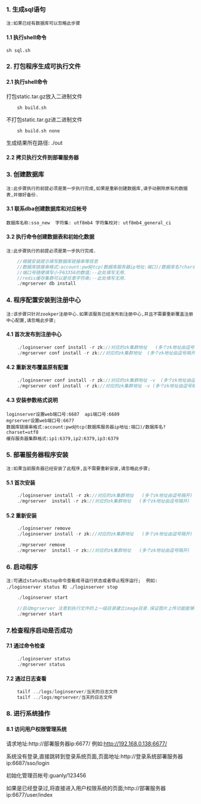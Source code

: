 ### 1. 生成sql语句
    注:如果已经有数据库可以忽略此步骤   

#### 1.1 执行shell命令
```shell
sh sql.sh 
```

### 2. 打包程序生成可执行文件

#### 2.1 执行shell命令
打包static.tar.gz放入二进制文件
```shell 
    sh build.sh
```
不打包static.tar.gz进二进制文件
```shell 
    sh build.sh none
```
生成结果所在路径: ./out   

#### 2.2 拷贝执行文件到部署服务器
   
### 3. 创建数据库
    注:此步骤执行的前提必须是第一步执行完成,如果是重新创建数据库,请手动删除原有的数据表,并做好备份.

#### 3.1 联系dba创建数据库和对应帐号
    数据库名称:sso_new  字符集: utf8mb4 字符集校对: utf8mb4_general_ci   

#### 3.2 执行命令创建数据表和初始化数据
    注:此步骤执行的前提必须是第一步执行完成.
```go
    //根据安装提示填写数据库链接串等信息 
    //数据库链接串格式:account:pwd@tcp(数据库服务器ip地址:端口)/数据库名?charset=utf8
    //端口号随便填写小于63356的数值;--此处填写无用.
    //redis缓存集群可以是任意字符串;--此处填写无用.
    ./mgrserver db install   
```

### 4. 程序配置安装到注册中心
    注:该步骤只针对zookper注册中心.如果该服务已经发布到注册中心,并且不需要重新覆盖注册中心配置,请忽略此步骤;

#### 4.1 首次发布到注册中心
```go
    ./loginserver conf install -r zk://对应的zk集群地址   (多个zk地址由逗号隔开)
    ./mgrserver conf install -r zk://对应的zk集群地址  (多个zk地址由逗号隔开)
```

#### 4.2 重新发布覆盖原有配置

```go
    ./loginserver conf install -r zk://对应的zk集群地址 -v  (多个zk地址由逗号隔开)
    ./mgrserver conf install -r zk://对应的zk集群地址 -v (多个zk地址由逗号隔开)
```

#### 4.3 安装参数格式说明
    loginserver设置web端口号:6687  api端口号:6689   
    mgrserver设置web端口号:6677   
    数据库链接串格式:account:pwd@tcp(数据库服务器ip地址:端口)/数据库名?charset=utf8   
    缓存服务器集群格式:ip1:6379,ip2:6379,ip3:6379    

### 5. 部署服务器程序安装
    注:如果当前服务器已经安装了此程序,且不需要重新安装,请忽略此步骤;

#### 5.1 首次安装
```go
    ./loginserver install -r zk://对应的zk集群地址   (多个zk地址由逗号隔开)
    ./mgrserver  install -r zk://对应的zk集群地址   (多个zk地址由逗号隔开)
```

#### 5.2 重新安装
```go
    ./loginserver remove
    ./loginserver install -r zk://对应的zk集群地址   (多个zk地址由逗号隔开)

    ./mgrserver remove
    ./mgrserver  install -r zk://对应的zk集群地址   (多个zk地址由逗号隔开)
```

### 6. 启动程序
    注:可通过status和stop命令查看成寻运行状态或者停止程序运行;  例如: ./loginserver status 和 ./loginserver stop
```go
    ./loginserver start

    //启动mgrserver 注意到执行文件的上一级目录建立image目录.保证图片上传功能能够正常运行.
    ./mgrserver start
```

### 7.检查程序启动是否成功

#### 7.1 通过命令检查
```go
    ./loginserver status
    ./mgrserver status
```

#### 7.2 通过日志查看
```go
    tailf ../logs/loginserver/当天的日志文件
    tailf ../logs/mgrserver/当天的日志文件
```

### 8. 进行系统操作

#### 8.1 访问用户权限管理系统
请求地址:http://部署服务器ip:6677/  例如:http://192.168.0.138:6677/     

系统没有登录,直接跳转到登录系统页面,页面地址:http://登录系统部署服务器ip:6687/sso/login   

初始化管理员帐号:guanly/123456   

如果是已经登录过,将直接进入用户权限系统的页面;http://部署服务器ip:6677/user/index   